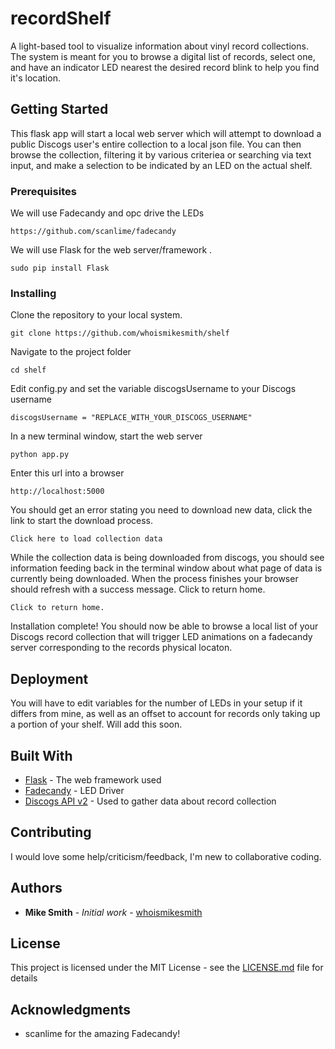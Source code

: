 # recordShelf

A light-based tool to visualize information about vinyl record collections. The system is meant for you to browse a digital list of records, select one, and have an indicator LED nearest the desired record blink to help you find it's location.

## Getting Started

This flask app will start a local web server which will attempt to download a public Discogs user's entire collection to a local json file. You can then browse the collection, filtering it by various criteriea or searching via text input, and make a selection to be indicated by an LED on the actual shelf.

### Prerequisites

We will use Fadecandy and opc drive the LEDs

```
https://github.com/scanlime/fadecandy
```

We will use Flask for the web server/framework .

```
sudo pip install Flask
```

### Installing

Clone the repository to your local system.

```
git clone https://github.com/whoismikesmith/shelf
```

Navigate to the project folder

```
cd shelf
```

Edit config.py and set the variable discogsUsername to your Discogs username

```
discogsUsername = "REPLACE_WITH_YOUR_DISCOGS_USERNAME"
```

In a new terminal window, start the web server

```
python app.py
```

Enter this url into a browser

```
http://localhost:5000
```

You should get an error stating you need to download new data, click the link to start the download process.

```
Click here to load collection data
```

While the collection data is being downloaded from discogs, you should see information feeding back in the terminal window about what page of data is currently being downloaded. When the process finishes your browser should refresh with a success message. Click to return home.

```
Click to return home.
```

Installation complete! You should now be able to browse a local list of your Discogs record collection that will trigger LED animations on a fadecandy server corresponding to the records physical locaton.

## Deployment

You will have to edit variables for the number of LEDs in your setup if it differs from mine, as well as an offset to account for records only taking up a portion of your shelf. Will add this soon.

## Built With

* [Flask](http://flask.pocoo.org/) - The web framework used
* [Fadecandy](https://github.com/scanlime/fadecandy) - LED Driver
* [Discogs API v2](https://www.discogs.com/developers/) - Used to gather data about record collection

## Contributing

I would love some help/criticism/feedback, I'm new to collaborative coding.

## Authors

* **Mike Smith** - *Initial work* - [whoismikesmith](https://github.com/whoismikesmith)

## License

This project is licensed under the MIT License - see the [LICENSE.md](LICENSE.md) file for details

## Acknowledgments

* scanlime for the amazing Fadecandy!
